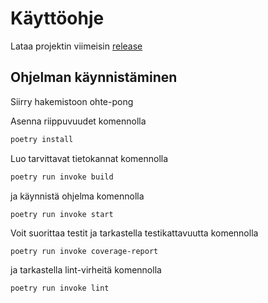 # Käyttöohje

Lataa projektin viimeisin [release]([https://github.com/ohjelmistotekniikka-hy/python-todo-app/releases](https://github.com/cianci0/ot-harjoitustyo/releases))

## Ohjelman käynnistäminen

Siirry hakemistoon ohte-pong

Asenna riippuvuudet komennolla

```bash
poetry install
```

Luo tarvittavat tietokannat komennolla

```bash
poetry run invoke build
```

ja käynnistä ohjelma komennolla

```
poetry run invoke start
```

Voit suorittaa testit ja tarkastella testikattavuutta komennolla

```
poetry run invoke coverage-report
```

ja tarkastella lint-virheitä komennolla

```
poetry run invoke lint
```
